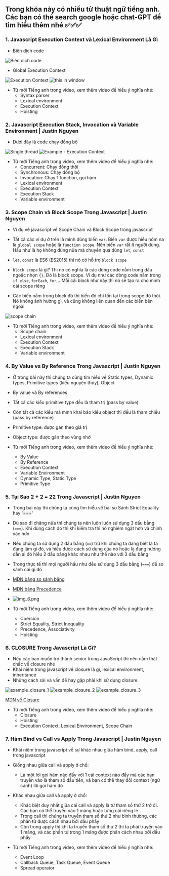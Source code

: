 ## Trong khóa này có nhiều từ thuật ngữ tiếng anh. Các bạn có thể search google hoặc chat-GPT để tìm hiểu thêm nhé ✅✅✅

### 1. Javascript Execution Context và Lexical Environment Là Gì

- Biên dịch code

![Biên dịch code](img.png)

- Global Execution Context

![Execution Context](img_1.png)
![this in window](img_2.png)

- Từ mới Tiếng anh trong video, xem thêm video để hiểu ý nghĩa nhé:
  - Syntax parser
  - Lexical environment
  - Execution Context
  - Hoisting

### 2. Javascript Execution Stack, Invocation và Variable Environment | Justin Nguyen

- Dưới đây là code chạy đồng bộ

![Single thread](img_3.png)
![Example - Execution Context](img_4.png)

- Từ mới Tiếng anh trong video, xem thêm video để hiểu ý nghĩa nhé:
  - Concurrent: Chạy đồng thời
  - Synchronous: Chạy đồng bộ
  - Invocation: Chạy 1 function, gọi hàm
  - Lexical environment
  - Execution Context
  - Execution Stack
  - Variable environment

### 3. Scope Chain và Block Scope Trong Javascript | Justin Nguyen

- Ví dụ về javascript về Scope Chain và Block Scope trong javascript

- Tất cả các ví dụ ở trên là mình dùng biến `var`. Biến `var` được hiểu nôm na là `global scope` hoặc là `function scope`. Nên biến `var` rất ít người dùng. Hầu như là họ không dùng nữa mà chuyển qua dùng `let`, `const`
- `let`, `const` là ES6 (ES2015) thì nó có hỗ trợ `block scope`
- `block scope` là gì? Thì nó có nghĩa là các dòng code nằm trong dấu ngoặc nhọn `{}`. Đó là block scope. Ví dụ như các dòng code nằm trong `if else`, `forEach`, `for`,...Mỗi cái block như này thì nó sẽ tạo ra cho mình cái scope riêng
- Các biến nằm trong block đó thì biến đó chỉ tồn tại trong scope đó thôi. Nó không ảnh hưởng gì, và cũng không liên quan đến các biến bên ngoài

![scope chain](img_5.png)

- Từ mới Tiếng anh trong video, xem thêm video để hiểu ý nghĩa nhé:
  - Scope chain
  - Lexical environment
  - Execution Context
  - Execution Stack
  - Variable environment

### 4. By Value vs By Reference Trong Javascript | Justin Nguyen

- Ở trong bài này thì chúng ta cùng tìm hiểu về Static types, Dynamic types, Primitive types (kiểu nguyên thủy), Object
- By value và By references

- Tất cả các kiểu primitive type đều là tham trị (pass by value)
- Còn tất cả các kiểu mà mình khai báo kiểu object thì đều là tham chiếu (pass by reference)

- Primitive type: được gán theo giá trị
- Object type: được gán theo vùng nhớ

- Từ mới Tiếng anh trong video, xem thêm video để hiểu ý nghĩa nhé:
  - By Value
  - By Reference
  - Execution Context
  - Variable Environment
  - Dynamic Type, Static Type
  - Primitive Type

### 5. Tại Sao 2 + 2 = 22 Trong Javascript | Justin Nguyen

- Trong bài này thì chúng ta cùng tìm hiểu về bài so Sánh Strict Equality hay '==='
- Dù sao đi chăng nữa thì chúng ta nên luôn luôn sử dụng 3 dấu bằng (`===`). Khi dùng cách đó thì khi kiểm tra thì nó nghiêm ngặt hơn và chính xác hơn
- Nếu chúng ta sử dụng 2 dấu bằng (`==`) trừ khi chúng ta đang biết là ta đang làm gì đó, và hiểu được cách sử dụng của nó hoặc là đang hướng dẫn ai đó hiểu 2 dấu bằng khác nhau như thế nào với 3 dấu bằng
- Trong thực tế thì mọi người hầu như đều sử dụng 3 dấu bằng (`===`) để so sánh cái gì đó

- [MDN bảng so sánh bằng](https://bit.ly/3uVL7XD)
- [MDN bảng Precedence](https://bom.so/0kf88Q)
- ![img_6.png](img_6.png)

- Từ mới Tiếng anh trong video, xem thêm video để hiểu ý nghĩa nhé:
  - Coercion
  - Strict Equality, Strict Inequality
  - Precedence, Associativity
  - Hoisting

### 6. CLOSURE Trong Javascript Là Gì?

- Nếu các bạn muốn trở thành senior trong JavaScript thì nên nắm thật chắc về closure nhé
- Khái niệm trong javascript về closure là gì, lexical environment, inheritance
- Những cách sài và vấn đề hay gặp phải khi sử dụng closure.

![example_closure_1](img_7.png)
![example_closure_2](img_8.png)
![example_closure_3](image.png)

[MDN về Closure](https://bom.so/3lOFYu)

- Từ mới Tiếng anh trong video, xem thêm video để hiểu ý nghĩa nhé:
  - Closure
  - Hoisting
  - Execution Context, Lexical Environment, Scope Chain

### 7. Hàm Bind vs Call vs Apply Trong Javascript | Justin Nguyen

- Khái niệm trong javascript về sự khác nhau giữa hàm bind, apply, call trong javascript

- Giống nhau giữa call và apply ở chổ:

  - Là một lời gọi hàm nào đấy với 1 cái context nào đấy mà các bạn truyền vào là tham số đầu tiên, và bạn có thể thay đổi context (ngữ cảnh) lời gọi hàm đó

- Khác nhau giữa call và apply ở chổ:

  - Khác biệt duy nhất giữa cái call và apply là từ tham số thứ 2 trở đi. Các bạn có thể truyền vào 1 mảng hoặc từng cái riêng lẻ
  - Trong call thì chúng ta truyền tham số thứ 2 như bình thường, các phần tử được cách nhau bởi dấu phẩy
  - Còn trong apply thì khi ta truyền tham số thứ 2 thì ta phải truyền vào 1 mảng, và các phần tử trong 1 mảng được phân cách nhau bởi dấu phẩy

- Từ mới Tiếng anh trong video, xem thêm video để hiểu ý nghĩa nhé:
  - Event Loop
  - Callback Queue, Task Queue, Event Queue
  - Spread operator
